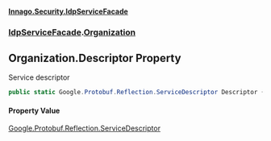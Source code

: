#### [Innago\.Security\.IdpServiceFacade](../../index.md 'index')
### [IdpServiceFacade](../index.md 'IdpServiceFacade').[Organization](index.md 'IdpServiceFacade\.Organization')

## Organization\.Descriptor Property

Service descriptor

```csharp
public static Google.Protobuf.Reflection.ServiceDescriptor Descriptor { get; }
```

#### Property Value
[Google\.Protobuf\.Reflection\.ServiceDescriptor](https://learn.microsoft.com/en-us/dotnet/api/google.protobuf.reflection.servicedescriptor 'Google\.Protobuf\.Reflection\.ServiceDescriptor')